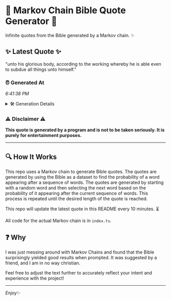 # 📖 Markov Chain Bible Quote Generator 📖

Infinite quotes from the Bible generated by a Markov chain. ✨

## ✨ Latest Quote ✨
"unto his glorious body, according to the working whereby he is able even to subdue all things unto himself."

### ⏰ Generated At
*6:41:38 PM*

<details>
    <summary>🛠️ Generation Details</summary>
    <p>
        <strong>🌱 Seed:</strong> unto<br>
        <strong>🔄 Iterations:</strong> 18<br>
        <strong>📜 Context History:</strong><br>[ unto ]: his<br>[ unto, his ]: glorious<br>[ unto, his, glorious ]: body,<br>[ unto, his, glorious, body, ]: according<br>[ unto, his, glorious, body,, according ]: to<br>[ unto, his, glorious, body,, according, to ]: the<br>[ his, glorious, body,, according, to, the ]: working<br>[ glorious, body,, according, to, the, working ]: whereby<br>[ body,, according, to, the, working, whereby ]: he<br>[ according, to, the, working, whereby, he ]: is<br>[ to, the, working, whereby, he, is ]: able<br>[ the, working, whereby, he, is, able ]: even<br>[ working, whereby, he, is, able, even ]: to<br>[ whereby, he, is, able, even, to ]: subdue<br>[ he, is, able, even, to, subdue ]: all<br>[ is, able, even, to, subdue, all ]: things<br>[ able, even, to, subdue, all, things ]: unto<br>[ even, to, subdue, all, things, unto ]: himself.<br>
    </p>
</details>

### ⚠️ Disclaimer ⚠️
**This quote is generated by a program and is not to be taken seriously. It is purely for entertainment purposes.**

---

## 🔍 How It Works

This repo uses a Markov chain to generate Bible quotes. The quotes are generated by using the Bible as a dataset to find the probability of a word appearing after a sequence of words. The quotes are generated by starting with a random word and then selecting the next word based on the probability of it appearing after the current sequence of words. This process is repeated until the desired length of the quote is reached.

This repo will update the latest quote in this README every 10 minutes. ⏳

All code for the actual Markov chain is in `index.ts`.

## ❓ Why

I was just messing around with Markov Chains and found that the Bible surprisingly yielded good results when prompted. 
It was suggested by a friend, and I am in no way christian.

Feel free to adjust the text further to accurately reflect your intent and experience with the project!

---

*Enjoy*✨
